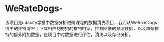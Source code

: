 # WeRateDogs-
该项目是udacity学堂中数据分析进阶课程的数据清洗项目，我们从WeRateDogs博主的推特博客上下载相应的狗狗的推特档案，推特图像的预测数据，以及每条推特的额外附加数据，在项目中对数据进行评估，清洗以及存储分析。
